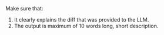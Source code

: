 Make sure that:
1. It clearly explains the diff that was provided to the LLM.
2. The output is maximum of 10 words long, short description.